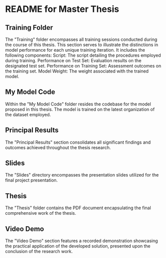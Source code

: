 # README for Master Thesis
## Training Folder
The "Training" folder encompasses all training sessions conducted during the course of this thesis. This section serves to illustrate the distinctions in model performance for each unique training iteration. It includes the following components:
Script: The script detailing the procedures employed during training.
Performance on Test Set: Evaluation results on the designated test set.
Performance on Training Set: Assessment outcomes on the training set.
Model Weight: The weight associated with the trained model.

## My Model Code
Within the "My Model Code" folder resides the codebase for the model proposed in this thesis. The model is trained on the latest organization of the dataset employed.

## Principal Results
The "Principal Results" section consolidates all significant findings and outcomes achieved throughout the thesis research.

## Slides
The "Slides" directory encompasses the presentation slides utilized for the final project presentation.

## Thesis
The "Thesis" folder contains the PDF document encapsulating the final comprehensive work of the thesis.

## Video Demo
The "Video Demo" section features a recorded demonstration showcasing the practical application of the developed solution, presented upon the conclusion of the research work.

